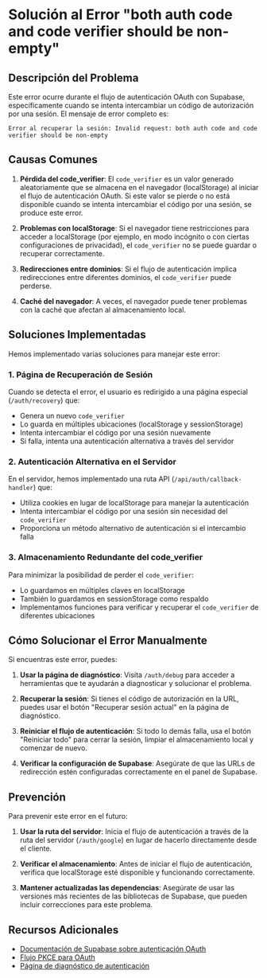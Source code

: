 # Solución al Error "both auth code and code verifier should be non-empty"

## Descripción del Problema

Este error ocurre durante el flujo de autenticación OAuth con Supabase, específicamente cuando se intenta intercambiar un código de autorización por una sesión. El mensaje de error completo es:

```
Error al recuperar la sesión: Invalid request: both auth code and code verifier should be non-empty
```

## Causas Comunes

1. **Pérdida del code_verifier**: El `code_verifier` es un valor generado aleatoriamente que se almacena en el navegador (localStorage) al iniciar el flujo de autenticación OAuth. Si este valor se pierde o no está disponible cuando se intenta intercambiar el código por una sesión, se produce este error.

2. **Problemas con localStorage**: Si el navegador tiene restricciones para acceder a localStorage (por ejemplo, en modo incógnito o con ciertas configuraciones de privacidad), el `code_verifier` no se puede guardar o recuperar correctamente.

3. **Redirecciones entre dominios**: Si el flujo de autenticación implica redirecciones entre diferentes dominios, el `code_verifier` puede perderse.

4. **Caché del navegador**: A veces, el navegador puede tener problemas con la caché que afectan al almacenamiento local.

## Soluciones Implementadas

Hemos implementado varias soluciones para manejar este error:

### 1. Página de Recuperación de Sesión

Cuando se detecta el error, el usuario es redirigido a una página especial (`/auth/recovery`) que:

- Genera un nuevo `code_verifier`
- Lo guarda en múltiples ubicaciones (localStorage y sessionStorage)
- Intenta intercambiar el código por una sesión nuevamente
- Si falla, intenta una autenticación alternativa a través del servidor

### 2. Autenticación Alternativa en el Servidor

En el servidor, hemos implementado una ruta API (`/api/auth/callback-handler`) que:

- Utiliza cookies en lugar de localStorage para manejar la autenticación
- Intenta intercambiar el código por una sesión sin necesidad del `code_verifier`
- Proporciona un método alternativo de autenticación si el intercambio falla

### 3. Almacenamiento Redundante del code_verifier

Para minimizar la posibilidad de perder el `code_verifier`:

- Lo guardamos en múltiples claves en localStorage
- También lo guardamos en sessionStorage como respaldo
- Implementamos funciones para verificar y recuperar el `code_verifier` de diferentes ubicaciones

## Cómo Solucionar el Error Manualmente

Si encuentras este error, puedes:

1. **Usar la página de diagnóstico**: Visita `/auth/debug` para acceder a herramientas que te ayudarán a diagnosticar y solucionar el problema.

2. **Recuperar la sesión**: Si tienes el código de autorización en la URL, puedes usar el botón "Recuperar sesión actual" en la página de diagnóstico.

3. **Reiniciar el flujo de autenticación**: Si todo lo demás falla, usa el botón "Reiniciar todo" para cerrar la sesión, limpiar el almacenamiento local y comenzar de nuevo.

4. **Verificar la configuración de Supabase**: Asegúrate de que las URLs de redirección estén configuradas correctamente en el panel de Supabase.

## Prevención

Para prevenir este error en el futuro:

1. **Usar la ruta del servidor**: Inicia el flujo de autenticación a través de la ruta del servidor (`/auth/google`) en lugar de hacerlo directamente desde el cliente.

2. **Verificar el almacenamiento**: Antes de iniciar el flujo de autenticación, verifica que localStorage esté disponible y funcionando correctamente.

3. **Mantener actualizadas las dependencias**: Asegúrate de usar las versiones más recientes de las bibliotecas de Supabase, que pueden incluir correcciones para este problema.

## Recursos Adicionales

- [Documentación de Supabase sobre autenticación OAuth](https://supabase.com/docs/guides/auth/social-login)
- [Flujo PKCE para OAuth](https://oauth.net/2/pkce/)
- [Página de diagnóstico de autenticación](/auth/debug)
